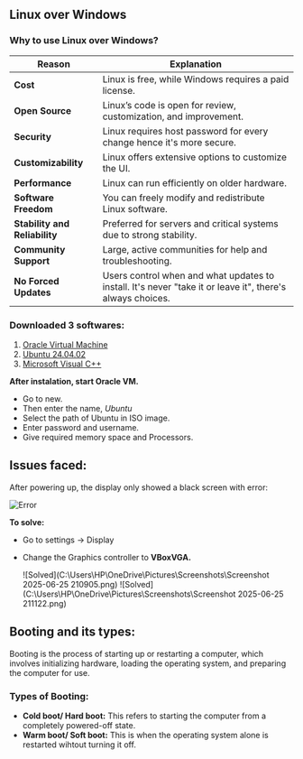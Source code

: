 ## Linux over Windows
### Why to use Linux over Windows?

      
| Reason                         | Explanation                                                             |
| ------------------------------ | ----------------------------------------------------------------------- |
| **Cost**                       | Linux is free, while Windows requires a paid license.                   |
| **Open Source**                | Linux’s code is open for review, customization, and improvement.        |
| **Security**                   | Linux requires host password for every change hence it's more secure.   |
| **Customizability**            | Linux offers extensive options to customize the UI.              |
| **Performance**                | Linux can run efficiently on older hardware.                            |
| **Software Freedom**           | You can freely modify and redistribute Linux software.                  |
| **Stability and Reliability**  | Preferred for servers and critical systems due to strong stability.     |
| **Community Support**          | Large, active communities for help and troubleshooting.                 |
| **No Forced Updates**          | Users control when and what updates to install. It's never "take it or leave it", there's always choices.|


### Downloaded 3 softwares:
1. [Oracle Virtual Machine](https://download.virtualbox.org/virtualbox/7.0.20/VirtualBox-7.0.20-163906-Win.exe)
2. [Ubuntu 24.04.02](https://login.gndec.ac.in/ubuntu-24.04.2-desktop-amd64.iso)
3. [Microsoft Visual C++](https://download.visualstudio.microsoft.com/download/pr/40b59c73-1480-4caf-ab5b-4886f176bf71/D62841375B90782B1829483AC75695CCEF680A8F13E7DE569B992EF33C6CD14A/VC_redist.x64.exe)

   
**After instalation, start Oracle VM.**
- Go to new.
- Then enter the name, *Ubuntu*
- Select the path of Ubuntu in ISO image.
- Enter password and username.
- Give required memory space and Processors.
## Issues faced:
After powering up, the display only showed a black screen with error:

![Error](../images/error.jpg)


**To solve:**
- Go to settings -> Display
- Change the Graphics controller to **VBoxVGA.**
  
   ![Solved](C:\Users\HP\OneDrive\Pictures\Screenshots\Screenshot 2025-06-25 210905.png)
   ![Solved](C:\Users\HP\OneDrive\Pictures\Screenshots\Screenshot 2025-06-25 211122.png)

## Booting and its types:
Booting is the process of starting up or restarting a computer, which involves initializing hardware, loading the operating system, and preparing the computer for use.
### Types of Booting:
- **Cold boot/ Hard boot:**
  This refers to starting the computer from a completely powered-off state.
- **Warm boot/ Soft boot:**
  This is when the operating system alone is restarted wihtout turning it off.
